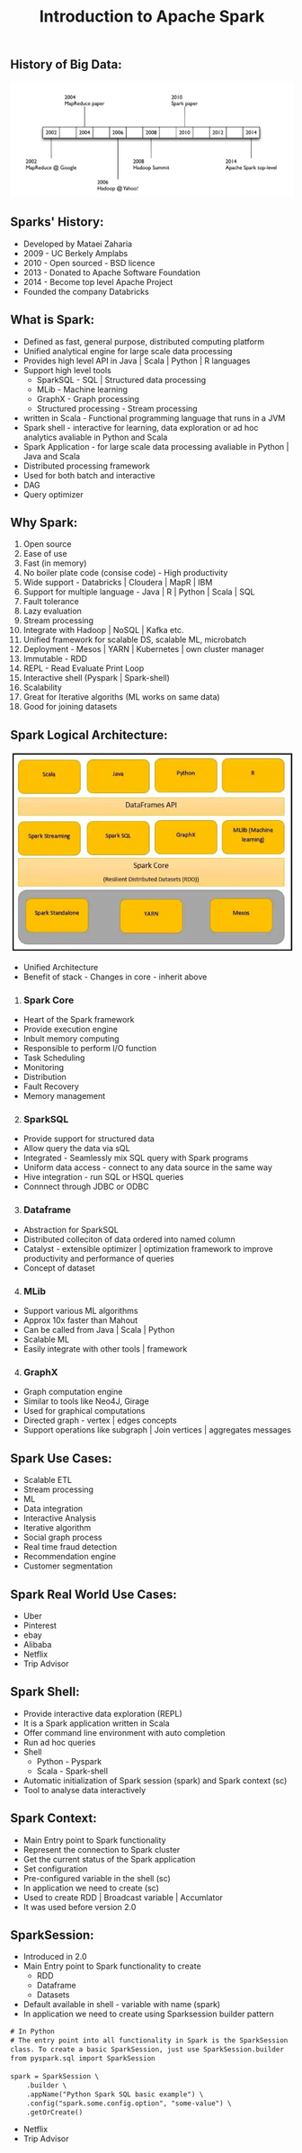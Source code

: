 <header>

# Introduction to Apache Spark

</header>

## History of Big Data:

![My Image](images/bigdata_history.png)

## Sparks' History:

* Developed by Mataei Zaharia
* 2009 - UC Berkely Amplabs
* 2010 - Open sourced - BSD licence
* 2013 - Donated to Apache Software Foundation
* 2014 - Become top level Apache Project 
* Founded the company Databricks

## What is Spark:

* Defined as fast, general purpose, distributed computing platform
* Unified analytical engine for large scale data processing
* Provides high level API in Java | Scala | Python | R languages
* Support high level tools
  * SparkSQL - SQL | Structured data processing
  * MLib - Machine learning
  * GraphX - Graph processing
  * Structured processing - Stream processing
* written in Scala - Functional programming language that runs in a JVM
* Spark shell - interactive for learning, data exploration or ad hoc analytics avaliable in Python and Scala
* Spark Application - for large scale data processing avaliable in Python | Java and Scala
* Distributed processing framework
* Used for both batch and interactive
* DAG
* Query optimizer

## Why Spark:

1. Open source
2. Ease of use
3. Fast (in memory)
4. No boiler plate code (consise code) - High productivity
5. Wide support - Databricks | Cloudera | MapR | IBM
6. Support for multiple language - Java | R | Python | Scala | SQL
7. Fault tolerance
8. Lazy evaluation
9. Stream processing
10. Integrate with Hadoop | NoSQL | Kafka etc.
11. Unified framework for scalable DS, scalable ML, microbatch
12. Deployment - Mesos | YARN | Kubernetes | own cluster manager
13. Immutable - RDD
14. REPL - Read Evaluate Print Loop
15. Interactive shell (Pyspark | Spark-shell)
16. Scalability
17. Great for Iterative algoriths (ML works on same data)
18. Good for joining datasets


## Spark Logical Architecture:


![My Image](images/spark_logical_architecture.png)


* Unified Architecture
* Benefit of stack - Changes in core - inherit above

1. ### Spark Core
* Heart of the Spark framework
* Provide execution engine
* Inbult memory computing
* Responsible to perform I/O function
* Task Scheduling
* Monitoring
* Distribution
* Fault Recovery
* Memory management

2. ### SparkSQL
* Provide support for structured data
* Allow query the data via sQL
* Integrated - Seamlessly mix SQL query with Spark programs
* Uniform data access - connect to any data source in the same way
* Hive integration - run SQL or HSQL queries
* Connnect through JDBC or  ODBC

3. ### Dataframe
* Abstraction for SparkSQL
* Distributed colleciton of data ordered into named column
* Catalyst - extensible optimizer | optimization framework to improve productivity and performance of queries
* Concept of dataset

4. ### MLib
* Support various ML algorithms
* Approx 10x faster than Mahout
* Can be called from Java | Scala | Python
* Scalable ML
* Easily integrate with other tools | framework

4. ### GraphX
* Graph computation engine
* Similar to tools like Neo4J, Girage
* Used for graphical computations
* Directed graph - vertex | edges concepts
* Support operations like subgraph | Join vertices | aggregates messages

## Spark Use Cases:
* Scalable ETL
* Stream processing 
* ML
* Data integration
* Interactive Analysis
* Iterative algorithm
* Social graph process
* Real time fraud detection
* Recommendation engine
* Customer segmentation

## Spark Real World Use Cases:
* Uber
* Pinterest
* ebay
* Alibaba
* Netflix
* Trip Advisor

## Spark Shell:
* Provide interactive data exploration (REPL)
* It is a Spark application written in Scala
* Offer command line environment with auto completion
* Run ad hoc queries
* Shell
  * Python - Pyspark
  * Scala - Spark-shell
* Automatic initialization of Spark session (spark) and Spark context (sc)
* Tool to analyse data interactively

## Spark Context:
* Main Entry point to Spark functionality
* Represent the connection to Spark cluster
* Get the current status of the Spark application
* Set configuration
* Pre-configured variable in the shell (sc)
* In application we need to create (sc)
* Used to create RDD | Broadcast variable | Accumlator
* It was used before version 2.0

## SparkSession:
* Introduced in 2.0
* Main Entry point to Spark functionality to create
  * RDD
  * Dataframe
  * Datasets
* Default available in shell - variable with name (spark)
* In application we need to create using Sparksession builder pattern
```
# In Python
# The entry point into all functionality in Spark is the SparkSession class. To create a basic SparkSession, just use SparkSession.builder
from pyspark.sql import SparkSession

spark = SparkSession \
    .builder \
    .appName("Python Spark SQL basic example") \
    .config("spark.some.config.option", "some-value") \
    .getOrCreate()
```
* Netflix
* Trip Advisor